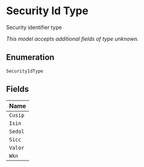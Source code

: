 
# Security Id Type

Security identifier type

*This model accepts additional fields of type unknown.*

## Enumeration

`SecurityIdType`

## Fields

| Name |
|  --- |
| `Cusip` |
| `Isin` |
| `Sedol` |
| `Sicc` |
| `Valor` |
| `Wkn` |

